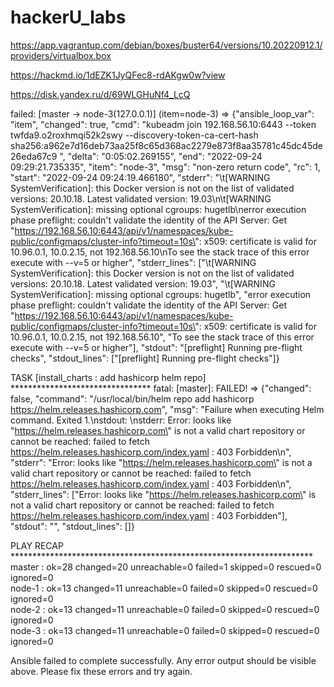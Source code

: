 # hackerU_labs

https://app.vagrantup.com/debian/boxes/buster64/versions/10.20220912.1/providers/virtualbox.box

https://hackmd.io/1dEZK1JyQFec8-rdAKgw0w?view

https://disk.yandex.ru/d/69WLGHuNf4_LcQ

failed: [master -> node-3(127.0.0.1)] (item=node-3) => {"ansible_loop_var": "item", "changed": true, "cmd": "kubeadm join 192.168.56.10:6443 --token twfda9.o2roxhmqi52k2swy     --discovery-token-ca-cert-hash sha256:a962e7d16deb73aa25f8c65d368ac2279e873f8aa35781c45dc45de26eda67c9 ", "delta": "0:05:02.269155", "end": "2022-09-24 09:29:21.735335", "item": "node-3", "msg": "non-zero return code", "rc": 1, "start": "2022-09-24 09:24:19.466180", "stderr": "\t[WARNING SystemVerification]: this Docker version is not on the list of validated versions: 20.10.18. Latest validated version: 19.03\n\t[WARNING SystemVerification]: missing optional cgroups: hugetlb\nerror execution phase preflight: couldn't validate the identity of the API Server: Get \"https://192.168.56.10:6443/api/v1/namespaces/kube-public/configmaps/cluster-info?timeout=10s\": x509: certificate is valid for 10.96.0.1, 10.0.2.15, not 192.168.56.10\nTo see the stack trace of this error execute with --v=5 or higher", "stderr_lines": ["\t[WARNING SystemVerification]: this Docker version is not on the list of validated versions: 20.10.18. Latest validated version: 19.03", "\t[WARNING SystemVerification]: missing optional cgroups: hugetlb", "error execution phase preflight: couldn't validate the identity of the API Server: Get \"https://192.168.56.10:6443/api/v1/namespaces/kube-public/configmaps/cluster-info?timeout=10s\": x509: certificate is valid for 10.96.0.1, 10.0.2.15, not 192.168.56.10", "To see the stack trace of this error execute with --v=5 or higher"], "stdout": "[preflight] Running pre-flight checks", "stdout_lines": ["[preflight] Running pre-flight checks"]}



TASK [install_charts : add hashicorp helm repo] ********************************
fatal: [master]: FAILED! => {"changed": false, "command": "/usr/local/bin/helm repo add hashicorp https://helm.releases.hashicorp.com", "msg": "Failure when executing Helm command. Exited 1.\nstdout: \nstderr: Error: looks like \"https://helm.releases.hashicorp.com\" is not a valid chart repository or cannot be reached: failed to fetch https://helm.releases.hashicorp.com/index.yaml : 403 Forbidden\n", "stderr": "Error: looks like \"https://helm.releases.hashicorp.com\" is not a valid chart repository or cannot be reached: failed to fetch https://helm.releases.hashicorp.com/index.yaml : 403 Forbidden\n", "stderr_lines": ["Error: looks like \"https://helm.releases.hashicorp.com\" is not a valid chart repository or cannot be reached: failed to fetch https://helm.releases.hashicorp.com/index.yaml : 403 Forbidden"], "stdout": "", "stdout_lines": []}

PLAY RECAP *********************************************************************
master                     : ok=28   changed=20   unreachable=0    failed=1    skipped=0    rescued=0    ignored=0   
node-1                     : ok=13   changed=11   unreachable=0    failed=0    skipped=0    rescued=0    ignored=0   
node-2                     : ok=13   changed=11   unreachable=0    failed=0    skipped=0    rescued=0    ignored=0   
node-3                     : ok=13   changed=11   unreachable=0    failed=0    skipped=0    rescued=0    ignored=0   

Ansible failed to complete successfully. Any error output should be
visible above. Please fix these errors and try again.
